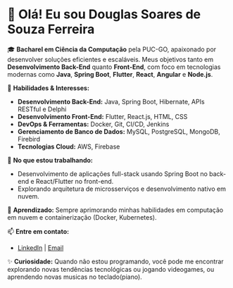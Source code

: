 # 👋 Olá! Eu sou Douglas Soares de Souza Ferreira

🎓 **Bacharel em Ciência da Computação** pela PUC-GO, apaixonado por desenvolver soluções eficientes e escaláveis. Meus objetivos tanto em **Desenvolvimento Back-End** quanto **Front-End**, com foco em tecnologias modernas como **Java**, **Spring Boot**, **Flutter**, **React**, **Angular** e **Node.js**.

💼 **Habilidades & Interesses:**
- **Desenvolvimento Back-End:** Java, Spring Boot, Hibernate, APIs RESTful e Delphi
- **Desenvolvimento Front-End:** Flutter, React.js, HTML, CSS
- **DevOps & Ferramentas:** Docker, Git, CI/CD, Jenkins
- **Gerenciamento de Banco de Dados:** MySQL, PostgreSQL, MongoDB, Firebird
- **Tecnologias Cloud:** AWS, Firebase

🚀 **No que estou trabalhando:**
- Desenvolvimento de aplicações full-stack usando Spring Boot no back-end e React/Flutter no front-end.
- Explorando arquitetura de microsserviços e desenvolvimento nativo em nuvem.

🌱 **Aprendizado:** Sempre aprimorando minhas habilidades em computação em nuvem e containerização (Docker, Kubernetes).

📫 **Entre em contato:**
- [LinkedIn](https://www.linkedin.com/in/douglas-soares-de-souza-ferreira-b1219834/) | [Email](mailto:seu-email@gmail.com)

✨ **Curiosidade:** Quando não estou programando, você pode me encontrar explorando novas tendências tecnológicas ou jogando videogames, ou aprendendo novas musicas no teclado(piano).
